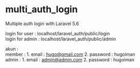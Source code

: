 # multi_auth_login
Multiple auth login with Laravel 5.6

login for user  : localhost/laravel_auth/public/login <br>
login for admin : localhost/laravel_auth/public/admin <br>

akun :          <br>
    member  : 1. email      : hugo@gmail.com
              2. password   : hugoiman
                <br>
    admin   : 1. email      : admin@admin.com
              2. password   : hugoiman
        
